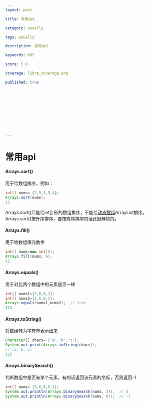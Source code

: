 ```yaml
---
layout: post

title: 常用api

category: usually

tags: usually

description: 常用api 

keywords: Md5

score: 5.0

coverage: libra_coverage.png

published: true











---
```


# 常用api

#### Arrays.sort()

用于给数组排序，例如：

```java
int[] nums= {2,5,1,9,4};
Arrays.sort(nums);
12
```

Arrays.sort()只能给int[] 形的数组排序，不能给[动态数组](https://so.csdn.net/so/search?q=动态数组&spm=1001.2101.3001.7020)ArrayList排序。
Arrays.sort()按升序排序，要按降序排序的话还挺麻烦的。



#### Arrays.fill()

用于给数组填充数字

```java
int[] nums=new int[5];
Arrays.fill(nums, 6);
12
```



#### Arrays.equals()

用于对比两个数组中的元素是否一样

```java
int[] nums1={2,6,8,1};
int[] nums2={2,6,8,1};
Arrays.equals(nums1,nums2);  // true
123
```



#### Arrays.toString()

将数组转为字符串表示出来

```java
Character[] chars= {'a','b','c'};
System.out.print(Arrays.toString(chars));
// [a, b, c]
123
```



#### Arrays.binarySearch()

判断数组中是否有某个元素，有的话返回该元素的坐标，否则返回-1

```java
int[] nums= {3,6,8,5,1};
System.out.println(Arrays.binarySearch(nums, 3));  // 0
System.out.println(Arrays.binarySearch(nums, 0));  // -1
```